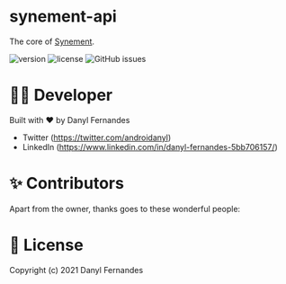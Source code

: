 # synement-api
The core of [Synement](https://github.com/gitryder/synement).

![version](https://img.shields.io/badge/version-0.36-blue.svg) 
![license](https://img.shields.io/badge/license-GPLv3-red.svg)
![GitHub issues](https://img.shields.io/github/issues/grewscant/synement) 


👨‍💻 Developer
===============
Built with ❤︎ by Danyl Fernandes
- Twitter (https://twitter.com/androidanyl)
- LinkedIn (https://www.linkedin.com/in/danyl-fernandes-5bb706157/)

✨ Contributors
===============

Apart from the owner, thanks goes to these wonderful people:



📑 License
==========

Copyright (c) 2021 Danyl Fernandes